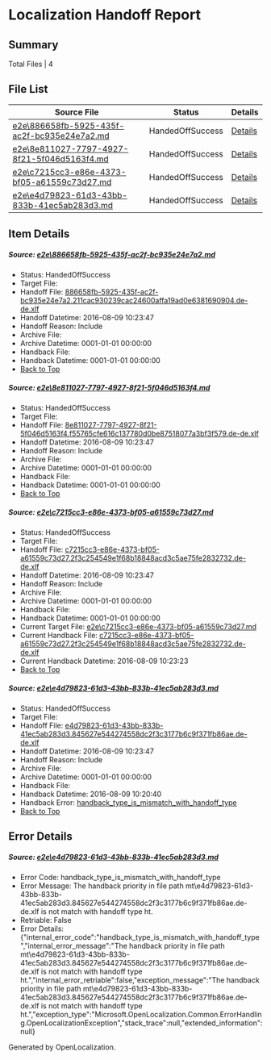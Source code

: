 # <a name='report-top'></a> Localization Handoff Report

## Summary
 Total Files | 4

## File List
 Source File | Status | Details 
 ----------- | ------ | ------- 
 [e2e\886658fb-5925-435f-ac2f-bc935e24e7a2.md](https://github.com/OpenLocalizationTestOrg/oltest/blob/f7a4f6bda59d266fd03daae7f13e3f85ecb61dd5/e2e/886658fb-5925-435f-ac2f-bc935e24e7a2.md) | HandedOffSuccess | [Details](#1ffb7de67b74c3a08df133e7406054787e6be50b5)
 [e2e\8e811027-7797-4927-8f21-5f046d5163f4.md](https://github.com/OpenLocalizationTestOrg/oltest/blob/786d5f2bdafef593651130dc48dffab1d1df8149/e2e/8e811027-7797-4927-8f21-5f046d5163f4.md) | HandedOffSuccess | [Details](#b654c8334bf1f022a7ae061a869e0191ee605b2f6)
 [e2e\c7215cc3-e86e-4373-bf05-a61559c73d27.md](https://github.com/OpenLocalizationTestOrg/oltest/blob/77eec67a2386bd3d6e5aa9e24130ba4958388307/e2e/c7215cc3-e86e-4373-bf05-a61559c73d27.md) | HandedOffSuccess | [Details](#c37f4465a8a83b3df12444d2ee05a2069c16f9758)
 [e2e\e4d79823-61d3-43bb-833b-41ec5ab283d3.md](https://github.com/OpenLocalizationTestOrg/oltest/blob/f63acdea63d7c8dce81c23e8cffb34b5c3c574a1/e2e/e4d79823-61d3-43bb-833b-41ec5ab283d3.md) | HandedOffSuccess | [Details](#7734d508ac085a8b0d50a64a4f8b75a28c9c585810)

## Item Details
##### <a name='1ffb7de67b74c3a08df133e7406054787e6be50b5'></a> Source: [e2e\886658fb-5925-435f-ac2f-bc935e24e7a2.md](https://github.com/OpenLocalizationTestOrg/oltest/blob/f7a4f6bda59d266fd03daae7f13e3f85ecb61dd5/e2e/886658fb-5925-435f-ac2f-bc935e24e7a2.md)
* Status: HandedOffSuccess
* Target File: 
* Handoff File: [886658fb-5925-435f-ac2f-bc935e24e7a2.211cac930239cac24600affa19ad0e6381690904.de-de.xlf](https://github.com/OpenLocalizationTestOrg/olhandoff-e2e/blob/cc1899d792c79c768e8dbe63291bf0d343c5a500/ol-handoff/OpenLocalizationTestOrg/ol-test-dede/ci/ht/886658fb-5925-435f-ac2f-bc935e24e7a2.211cac930239cac24600affa19ad0e6381690904.de-de.xlf)
* Handoff Datetime: 2016-08-09 10:23:47
* Handoff Reason: Include
* Archive File: 
* Archive Datetime: 0001-01-01 00:00:00
* Handback File: 
* Handback Datetime: 0001-01-01 00:00:00
* [Back to Top](#report-top)

##### <a name='b654c8334bf1f022a7ae061a869e0191ee605b2f6'></a> Source: [e2e\8e811027-7797-4927-8f21-5f046d5163f4.md](https://github.com/OpenLocalizationTestOrg/oltest/blob/786d5f2bdafef593651130dc48dffab1d1df8149/e2e/8e811027-7797-4927-8f21-5f046d5163f4.md)
* Status: HandedOffSuccess
* Target File: 
* Handoff File: [8e811027-7797-4927-8f21-5f046d5163f4.f55765cfe616c137780d0be87518077a3bf3f579.de-de.xlf](https://github.com/OpenLocalizationTestOrg/olhandoff-e2e/blob/cc1899d792c79c768e8dbe63291bf0d343c5a500/ol-handoff/OpenLocalizationTestOrg/ol-test-dede/ci/ht/8e811027-7797-4927-8f21-5f046d5163f4.f55765cfe616c137780d0be87518077a3bf3f579.de-de.xlf)
* Handoff Datetime: 2016-08-09 10:23:47
* Handoff Reason: Include
* Archive File: 
* Archive Datetime: 0001-01-01 00:00:00
* Handback File: 
* Handback Datetime: 0001-01-01 00:00:00
* [Back to Top](#report-top)

##### <a name='c37f4465a8a83b3df12444d2ee05a2069c16f9758'></a> Source: [e2e\c7215cc3-e86e-4373-bf05-a61559c73d27.md](https://github.com/OpenLocalizationTestOrg/oltest/blob/77eec67a2386bd3d6e5aa9e24130ba4958388307/e2e/c7215cc3-e86e-4373-bf05-a61559c73d27.md)
* Status: HandedOffSuccess
* Target File: 
* Handoff File: [c7215cc3-e86e-4373-bf05-a61559c73d27.2f3c254549e1f68b18848acd3c5ae75fe2832732.de-de.xlf](https://github.com/OpenLocalizationTestOrg/olhandoff-e2e/blob/cc1899d792c79c768e8dbe63291bf0d343c5a500/ol-handoff/OpenLocalizationTestOrg/ol-test-dede/ci/ht/c7215cc3-e86e-4373-bf05-a61559c73d27.2f3c254549e1f68b18848acd3c5ae75fe2832732.de-de.xlf)
* Handoff Datetime: 2016-08-09 10:23:47
* Handoff Reason: Include
* Archive File: 
* Archive Datetime: 0001-01-01 00:00:00
* Handback File: 
* Handback Datetime: 0001-01-01 00:00:00
* Current Target File: [e2e\c7215cc3-e86e-4373-bf05-a61559c73d27.md](https://github.com/OpenLocalizationTestOrg/ol-test-dede/blob/5f867007d2d3b04010c11b7c548f9a5a4b385cf8/e2e/c7215cc3-e86e-4373-bf05-a61559c73d27.md)
* Current Handback File: [c7215cc3-e86e-4373-bf05-a61559c73d27.2f3c254549e1f68b18848acd3c5ae75fe2832732.de-de.xlf](https://github.com/OpenLocalizationTestOrg/olhandback-e2e/blob/85d012031e9a34f8f2cd423c25e46fa5fb576de2/ol-handback/OpenLocalizationTestOrg/ol-test-dede/ci/c7215cc3-e86e-4373-bf05-a61559c73d27.2f3c254549e1f68b18848acd3c5ae75fe2832732.de-de.xlf)
* Current Handback Datetime: 2016-08-09 10:23:23
* [Back to Top](#report-top)

##### <a name='7734d508ac085a8b0d50a64a4f8b75a28c9c585810'></a> Source: [e2e\e4d79823-61d3-43bb-833b-41ec5ab283d3.md](https://github.com/OpenLocalizationTestOrg/oltest/blob/f63acdea63d7c8dce81c23e8cffb34b5c3c574a1/e2e/e4d79823-61d3-43bb-833b-41ec5ab283d3.md)
* Status: HandedOffSuccess
* Target File: 
* Handoff File: [e4d79823-61d3-43bb-833b-41ec5ab283d3.845627e544274558dc2f3c3177b6c9f371fb86ae.de-de.xlf](https://github.com/OpenLocalizationTestOrg/olhandoff-e2e/blob/cc1899d792c79c768e8dbe63291bf0d343c5a500/ol-handoff/OpenLocalizationTestOrg/ol-test-dede/ci/ht/e4d79823-61d3-43bb-833b-41ec5ab283d3.845627e544274558dc2f3c3177b6c9f371fb86ae.de-de.xlf)
* Handoff Datetime: 2016-08-09 10:23:47
* Handoff Reason: Include
* Archive File: 
* Archive Datetime: 0001-01-01 00:00:00
* Handback File: 
* Handback Datetime: 2016-08-09 10:20:40
* Handback Error: [handback_type_is_mismatch_with_handoff_type](#7734d508ac085a8b0d50a64a4f8b75a28c9c585810handback_type_is_mismatch_with_handoff_type)
* [Back to Top](#report-top)


## Error Details
##### <a name='7734d508ac085a8b0d50a64a4f8b75a28c9c585810handback_type_is_mismatch_with_handoff_type'></a> Source: [e2e\e4d79823-61d3-43bb-833b-41ec5ab283d3.md](#7734d508ac085a8b0d50a64a4f8b75a28c9c585810)
* Error Code: handback_type_is_mismatch_with_handoff_type
* Error Message: The handback priority in file path mt\e4d79823-61d3-43bb-833b-41ec5ab283d3.845627e544274558dc2f3c3177b6c9f371fb86ae.de-de.xlf is not match with handoff type ht.
* Retriable: False
* Error Details: {"internal_error_code":"handback_type_is_mismatch_with_handoff_type","internal_error_message":"The handback priority in file path mt\\e4d79823-61d3-43bb-833b-41ec5ab283d3.845627e544274558dc2f3c3177b6c9f371fb86ae.de-de.xlf is not match with handoff type ht.","internal_error_retriable":false,"exception_message":"The handback priority in file path mt\\e4d79823-61d3-43bb-833b-41ec5ab283d3.845627e544274558dc2f3c3177b6c9f371fb86ae.de-de.xlf is not match with handoff type ht.","exception_type":"Microsoft.OpenLocalization.Common.ErrorHandling.OpenLocalizationException","stack_trace":null,"extended_information":null}


Generated by OpenLocalization.
